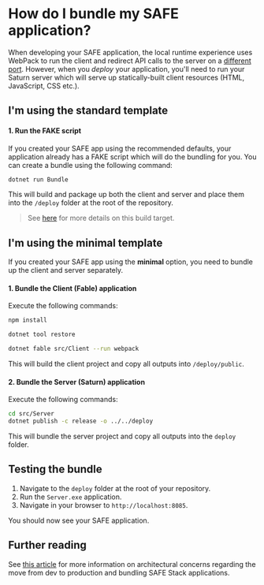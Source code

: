 # How do I bundle my SAFE application?

When developing your SAFE application, the local runtime experience uses WebPack to run the client and redirect API calls to the server on a [different port](/faq-build). However, when you *deploy* your application, you'll need to run your Saturn server which will serve up statically-built client resources (HTML, JavaScript, CSS etc.).

## I'm using the standard template

#### 1. Run the FAKE script
If you created your SAFE app using the recommended defaults, your application already has a FAKE script which will do the bundling for you. You can create a bundle using the following command:

```cmd
dotnet run Bundle
```

This will build and package up both the client and server and place them into the `/deploy` folder at the root of the repository.

> See [here](/template-safe-commands) for more details on this build target.

## I'm using the minimal template
If you created your SAFE app using the **minimal** option, you need to bundle up the client and server separately.

#### 1. Bundle the Client (Fable) application
Execute the following commands:


```bash
npm install

dotnet tool restore 

dotnet fable src/Client --run webpack
```

This will build the client project and copy all outputs into `/deploy/public`.

#### 2. Bundle the Server (Saturn) application
Execute the following commands:

```bash
cd src/Server
dotnet publish -c release -o ../../deploy
```

This will bundle the server project and copy all outputs into the `deploy` folder.

## Testing the bundle
1. Navigate to the `deploy` folder at the root of your repository.
2. Run the `Server.exe` application.
3. Navigate in your browser to `http://localhost:8085`.

You should now see your SAFE application.

## Further reading
See [this article](/docs/faq-build) for more information on architectural concerns regarding the move from dev to production and bundling SAFE Stack applications.
